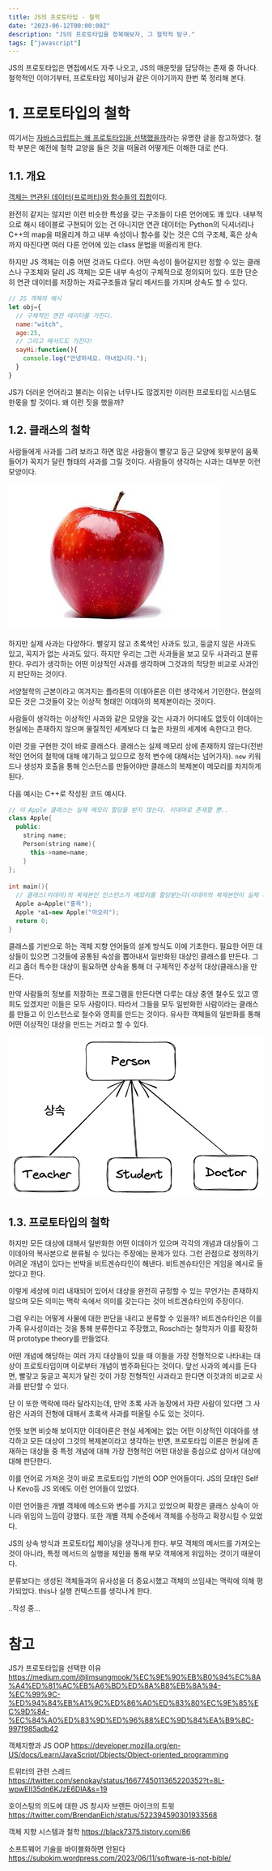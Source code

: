 ```yaml
---
title: JS의 프로토타입 - 철학
date: "2023-06-12T00:00:00Z"
description: "JS의 프로토타입을 정복해보자, 그 철학적 탐구."
tags: ["javascript"]
---
```


JS의 프로토타입은 면접에서도 자주 나오고, JS의 매운맛을 담당하는 존재 중 하나다. 철학적인 이야기부터, 프로토타입 체이닝과 같은 이야기까지 한번 쭉 정리해 본다.

# 1. 프로토타입의 철학

여기서는 [자바스크립트는 왜 프로토타입을 선택했을까](https://medium.com/@limsungmook/%EC%9E%90%EB%B0%94%EC%8A%A4%ED%81%AC%EB%A6%BD%ED%8A%B8%EB%8A%94-%EC%99%9C-%ED%94%84%EB%A1%9C%ED%86%A0%ED%83%80%EC%9E%85%EC%9D%84-%EC%84%A0%ED%83%9D%ED%96%88%EC%9D%84%EA%B9%8C-997f985adb42)라는 유명한 글을 참고하였다. 철학 부분은 예전에 철학 교양을 들은 것을 떠올려 어떻게든 이해한 대로 쓴다.

## 1.1. 개요

[객체는 연관된 데이터(프로퍼티)와 함수들의 집합](https://developer.mozilla.org/ko/docs/Learn/JavaScript/Objects/Basics#%EA%B0%9D%EC%B2%B4_%EA%B8%B0%EB%B3%B8)이다.

완전히 같지는 않지만 이런 비슷한 특성을 갖는 구조들이 다른 언어에도 꽤 있다. 내부적으로 해시 테이블로 구현되어 있는 건 아니지만 연관 데이터는 Python의 딕셔너리나 C++의 map을 떠올리게 하고 내부 속성이나 함수를 갖는 것은 C의 구조체, 혹은 상속까지 따진다면 여러 다른 언어에 있는 class 문법을 떠올리게 한다.

하지만 JS 객체는 이중 어떤 것과도 다르다. 어떤 속성이 들어갈지만 정할 수 있는 클래스나 구조체와 달리 JS 객체는 모든 내부 속성이 구체적으로 정의되어 있다. 또한 단순히 연관 데이터를 저장하는 자료구조들과 달리 메서드를 가지며 상속도 할 수 있다.

```js
// JS 객체의 예시
let obj={
  // 구체적인 연관 데이터를 가진다.
  name:"witch",
  age:25,
  // 그리고 메서드도 가진다!
  sayHi:function(){
    console.log("안녕하세요. 마녀입니다.");
  }
}
```

JS가 더러운 언어라고 불리는 이유는 너무나도 많겠지만 이러한 프로토타입 시스템도 한몫을 할 것이다. 왜 이런 짓을 했을까?

## 1.2. 클래스의 철학

사람들에게 사과를 그려 보라고 하면 많은 사람들이 빨갛고 둥근 모양에 윗부분이 움푹 들어가 꼭지가 달린 형태의 사과를 그릴 것이다. 사람들이 생각하는 사과는 대부분 이런 모양이다.

![apple](./apple.jpeg)

하지만 실제 사과는 다양하다. 빨갛지 않고 초록색인 사과도 있고, 둥글지 않은 사과도 있고, 꼭지가 없는 사과도 있다. 하지만 우리는 그런 사과들을 보고 모두 사과라고 분류한다. 우리가 생각하는 어떤 이상적인 사과를 생각하며 그것과의 적당한 비교로 사과인지 판단하는 것이다.

서양철학의 근본이라고 여겨지는 플라톤의 이데아론은 이런 생각에서 기인한다. 현실의 모든 것은 그것들이 갖는 이상적 형태인 이데아의 복제본이라는 것이다.

사람들이 생각하는 이상적인 사과와 같은 모양을 갖는 사과가 어디에도 없듯이 이데아는 현실에는 존재하지 않으며 물질적인 세계보다 더 높은 차원의 세계에 속한다고 한다.

이런 것을 구현한 것이 바로 클래스다. 클래스는 실제 메모리 상에 존재하지 않는다(전반적인 언어의 철학에 대해 얘기하고 있으므로 정적 변수에 대해서는 넘어가자). `new` 키워드나 생성자 호출을 통해 인스턴스를 만들어야만 클래스의 복제본이 메모리를 차지하게 된다.

다음 예시는 C++로 작성된 코드 예시다.

```cpp
// 이 Apple 클래스는 실제 메모리 할당을 받지 않는다. 이데아로 존재할 뿐..
class Apple{
  public:
    string name;
    Person(string name){
      this->name=name;
    }
};

int main(){
  // 클래스(이데아)의 복제본인 인스턴스가 메모리를 할당받는다(이데아의 복제본만이 실제 세계에 존재한다).
  Apple a=Apple("홍옥");
  Apple *a1=new Apple("아오리");
  return 0;
}
```

클래스를 기반으로 하는 객체 지향 언어들의 설계 방식도 이에 기초한다. 필요한 어떤 대상들이 있으면 그것들에 공통된 속성을 뽑아내서 일반화된 대상인 클래스를 만든다. 그리고 좀더 특수한 대상이 필요하면 상속을 통해 더 구체적인 추상적 대상(클래스)을 만든다.

만약 사람들의 정보를 저장하는 프로그램을 만든다면 다루는 대상 중엔 철수도 있고 영희도 있겠지만 이들은 모두 사람이다. 따라서 그들을 모두 일반화한 사람이라는 클래스를 만들고 이 인스턴스로 철수와 영희를 만드는 것이다. 유사한 객체들의 일반화를 통해 어떤 이상적인 대상을 만드는 거라고 할 수 있다.

![inherit](./inherit.png)

## 1.3. 프로토타입의 철학

하지만 모든 대상에 대해서 일반화한 어떤 이데아가 있으며 각각의 개념과 대상들이 그 이데아의 복사본으로 분류될 수 있다는 주장에는 문제가 있다. 그런 관점으로 정의하기 어려운 개념이 있다는 반박을 비트겐슈타인이 해낸다. 비트겐슈타인은 게임을 예시로 들었다고 한다.

이렇게 세상에 미리 내재되어 있어서 대상을 완전히 규정할 수 있는 무언가는 존재하지 않으며 모든 의미는 맥락 속에서 의미를 갖는다는 것이 비트겐슈타인의 주장이다.

그럼 우리는 어떻게 사물에 대한 판단을 내리고 분류할 수 있을까? 비트겐슈타인은 이를 가족 유사성이라는 것을 통해 분류한다고 주장했고, Rosch라는 철학자가 이를 확장하여 prototype theory를 만들었다. 

어떤 개념에 해당하는 여러 가지 대상들이 있을 때 이들을 가장 전형적으로 나타내는 대상이 프로토타입이며 이로부터 개념이 범주화된다는 것이다. 앞선 사과의 예시를 든다면, 빨갛고 둥글고 꼭지가 달린 것이 가장 전형적인 사과라고 한다면 이것과의 비교로 사과를 판단할 수 있다.

단 이 또한 맥락에 따라 달라지는데, 만약 초록 사과 농장에서 자란 사람이 있다면 그 사람은 사과의 전형에 대해서 초록색 사과를 떠올릴 수도 있는 것이다.

언뜻 보면 비슷해 보이지만 이데아론은 현실 세계에는 없는 어떤 이상적인 이데아를 생각하고 모든 대상이 그것의 복제본이라고 생각하는 반면, 프로토타입 이론은 현실에 존재하는 대상들 중 특정 개념에 대해 가장 전형적인 어떤 대상을 중심으로 삼아서 대상에 대해 판단한다.

이를 언어로 가져온 것이 바로 프로토타입 기반의 OOP 언어들이다. JS의 모태인 Self나 Kevo등 JS 외에도 이런 언어들이 있었다.

이런 언어들은 개별 객체에 메소드와 변수를 가지고 있었으며 확장은 클래스 상속이 아니라 위임의 느낌이 강했다. 또한 개별 객체 수준에서 객체를 수정하고 확장시킬 수 있었다. 

JS의 상속 방식과 프로토타입 체이닝을 생각나게 한다. 부모 객체의 메서드를 가져오는 것이 아니라, 특정 메서드의 실행을 체인을 통해 부모 객체에게 위임하는 것이기 때문이다.

분류보다는 생성된 객체들과의 유사성을 더 중요시했고 객체의 쓰임새는 맥락에 의해 평가되었다. this나 실행 컨텍스트를 생각나게 한다.

..작성 중...



# 참고

JS가 프로토타입을 선택한 이유 https://medium.com/@limsungmook/%EC%9E%90%EB%B0%94%EC%8A%A4%ED%81%AC%EB%A6%BD%ED%8A%B8%EB%8A%94-%EC%99%9C-%ED%94%84%EB%A1%9C%ED%86%A0%ED%83%80%EC%9E%85%EC%9D%84-%EC%84%A0%ED%83%9D%ED%96%88%EC%9D%84%EA%B9%8C-997f985adb42

객체지향과 JS OOP https://developer.mozilla.org/en-US/docs/Learn/JavaScript/Objects/Object-oriented_programming

트위터의 관련 스레드
https://twitter.com/senokay/status/1667745011365220352?t=8L-wpwEII35dn6KJzE6DlA&s=19

호이스팅의 의도에 대한 JS 창시자 브랜든 아이크의 트윗 https://twitter.com/BrendanEich/status/522394590301933568

객체 지향 시스템과 철학 https://black7375.tistory.com/86

소프트웨어 기술을 바이블화하면 안된다
https://subokim.wordpress.com/2023/06/11/software-is-not-bible/